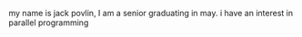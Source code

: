 my name is jack povlin, I am a senior graduating in may. i have an interest in parallel programming
